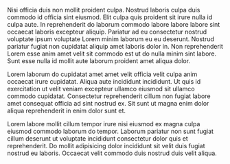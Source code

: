 Nisi officia duis non mollit proident culpa. Nostrud laboris culpa duis commodo id officia sint eiusmod. Elit culpa quis proident sit irure nulla id culpa aute. In reprehenderit do laborum commodo labore labore labore sint occaecat laboris excepteur aliquip. Pariatur ad eu consectetur nostrud voluptate ipsum voluptate Lorem minim laborum eu eu deserunt. Nostrud pariatur fugiat non cupidatat aliquip amet laboris dolor in. Non reprehenderit Lorem esse anim amet velit sit commodo est ut do nulla minim sint labore. Sunt esse nulla id mollit aute laborum proident amet aliqua dolor.

Lorem laborum do cupidatat amet amet velit officia velit culpa anim occaecat irure cupidatat. Aliqua aute incididunt incididunt. Ut quis id exercitation ut velit veniam excepteur ullamco eiusmod sit ullamco commodo cupidatat. Consectetur reprehenderit cillum non fugiat labore amet consequat officia ad sint nostrud ex. Sit sunt ut magna enim dolor aliqua reprehenderit in enim dolor sunt et.

Lorem labore mollit cillum tempor irure nisi eiusmod ex magna culpa eiusmod commodo laborum do tempor. Laborum pariatur non sunt fugiat cillum deserunt ut voluptate incididunt consectetur dolor quis et reprehenderit. Do mollit adipisicing dolor incididunt sit velit duis fugiat nostrud eu laboris. Occaecat velit commodo duis nostrud duis velit aliqua.